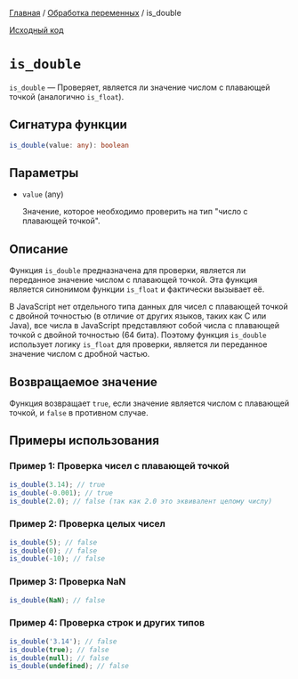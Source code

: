 [Главная](../../README.md) / [Обработка переменных](../variables.md) / is_double

[Исходный код](../../src/variables/is_double.mjs)

# `is_double`

`is_double` &mdash; Проверяет, является ли значение числом с плавающей точкой (аналогично
`is_float`).

## Сигнатура функции

```ts
is_double(value: any): boolean
```

## Параметры

-   `value` (any)

    Значение, которое необходимо проверить на тип "число с плавающей точкой".

## Описание

Функция `is_double` предназначена для проверки, является ли переданное значение числом с плавающей
точкой. Эта функция является синонимом функции `is_float` и фактически вызывает её.

В JavaScript нет отдельного типа данных для чисел с плавающей точкой с двойной точностью (в отличие
от других языков, таких как C или Java), все числа в JavaScript представляют собой числа с плавающей
точкой с двойной точностью (64 бита). Поэтому функция `is_double` использует логику `is_float` для
проверки, является ли переданное значение числом с дробной частью.

## Возвращаемое значение

Функция возвращает `true`, если значение является числом с плавающей точкой, и `false` в противном
случае.

## Примеры использования

### Пример 1: Проверка чисел с плавающей точкой

```js
is_double(3.14); // true
is_double(-0.001); // true
is_double(2.0); // false (так как 2.0 это эквивалент целому числу)
```

### Пример 2: Проверка целых чисел

```js
is_double(5); // false
is_double(0); // false
is_double(-10); // false
```

### Пример 3: Проверка NaN

```js
is_double(NaN); // false
```

### Пример 4: Проверка строк и других типов

```js
is_double('3.14'); // false
is_double(true); // false
is_double(null); // false
is_double(undefined); // false
```
